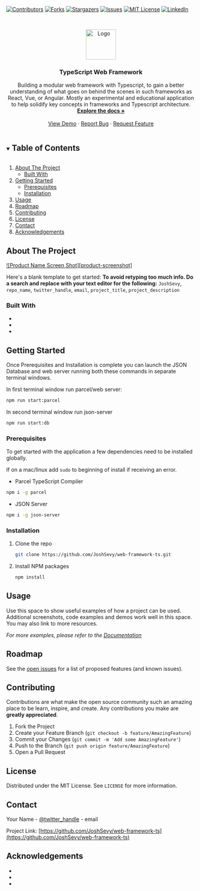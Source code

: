 <!--
*** Thanks for checking out the Best-README-Template. If you have a suggestion
*** that would make this better, please fork the repo and create a pull request
*** or simply open an issue with the tag "enhancement".
*** Thanks again! Now go create something AMAZING! :D
***
***
***
*** To avoid retyping too much info. Do a search and replace for the following:
*** JoshSevy, repo_name, twitter_handle, email, project_title, project_description
-->



<!-- PROJECT SHIELDS -->
<!--
*** I'm using markdown "reference style" links for readability.
*** Reference links are enclosed in brackets [ ] instead of parentheses ( ).
*** See the bottom of this document for the declaration of the reference variables
*** for contributors-url, forks-url, etc. This is an optional, concise syntax you may use.
*** https://www.markdownguide.org/basic-syntax/#reference-style-links
-->
[![Contributors][contributors-shield]][contributors-url]
[![Forks][forks-shield]][forks-url]
[![Stargazers][stars-shield]][stars-url]
[![Issues][issues-shield]][issues-url]
[![MIT License][license-shield]][license-url]
[![LinkedIn][linkedin-shield]][linkedin-url]


<!-- PROJECT LOGO -->
<br />
<p align="center">
  <a href="https://github.com/JoshSevy/web-framework-ts">
    <img src="images/logo.png" alt="Logo" width="80" height="80">
  </a>

  <h3 align="center">TypeScript Web Framework</h3>

  <p align="center">
    Building a modular web framework with Typescript, to gain a better understanding of what goes on behind the scenes in such frameworks as React, Vue, or Angular. Mostly an experimental and educational application to help solidify key concepts in frameworks and Typescript architecture.
    <br />
    <a href="https://github.com/JoshSevy/web-framework-ts"><strong>Explore the docs »</strong></a>
    <br />
    <br />
    <a href="https://github.com/JoshSevy/web-framework-ts">View Demo</a>
    ·
    <a href="https://github.com/JoshSevy/web-framework-ts/issues">Report Bug</a>
    ·
    <a href="https://github.com/JoshSevy/web-framework-ts/issues">Request Feature</a>
  </p>
</p>



<!-- TABLE OF CONTENTS -->
<details open="open">
  <summary><h2 style="display: inline-block">Table of Contents</h2></summary>
  <ol>
    <li>
      <a href="#about-the-project">About The Project</a>
      <ul>
        <li><a href="#built-with">Built With</a></li>
      </ul>
    </li>
    <li>
      <a href="#getting-started">Getting Started</a>
      <ul>
        <li><a href="#prerequisites">Prerequisites</a></li>
        <li><a href="#installation">Installation</a></li>
      </ul>
    </li>
    <li><a href="#usage">Usage</a></li>
    <li><a href="#roadmap">Roadmap</a></li>
    <li><a href="#contributing">Contributing</a></li>
    <li><a href="#license">License</a></li>
    <li><a href="#contact">Contact</a></li>
    <li><a href="#acknowledgements">Acknowledgements</a></li>
  </ol>
</details>



<!-- ABOUT THE PROJECT -->
## About The Project

[![Product Name Screen Shot][product-screenshot]](https://example.com)

Here's a blank template to get started:
**To avoid retyping too much info. Do a search and replace with your text editor for the following:**
`JoshSevy`, `repo_name`, `twitter_handle`, `email`, `project_title`, `project_description`


### Built With

* []()
* []()
* []()



<!-- GETTING STARTED -->
## Getting Started

Once Prerequisites and Installation is complete you can launch the JSON Database and web server running both these commands in separate terminal windows.

In first terminal window run parcel/web server:

```sh
npm run start:parcel
```

In second terminal window run json-server

```sh
npm run start:db
```


### Prerequisites

To get started with the application a few dependencies need to be installed globally.

If on a mac/linux add `sudo` to beginning of install if receiving an error.

- Parcel TypeScript Compiler

```bash
npm i -g parcel
```

- JSON Server

```bash
npm i -g json-server
```


### Installation

1. Clone the repo
   ```sh
   git clone https://github.com/JoshSevy/web-framework-ts.git
   ```
2. Install NPM packages
   ```sh
   npm install
   ```

<!-- USAGE EXAMPLES -->
## Usage

Use this space to show useful examples of how a project can be used. Additional screenshots, code examples and demos work well in this space. You may also link to more resources.

_For more examples, please refer to the [Documentation](https://example.com)_



<!-- ROADMAP -->
## Roadmap

See the [open issues](https://github.com/JoshSevy/web-framework-ts/issues) for a list of proposed features (and known issues).



<!-- CONTRIBUTING -->
## Contributing

Contributions are what make the open source community such an amazing place to be learn, inspire, and create. Any contributions you make are **greatly appreciated**.

1. Fork the Project
2. Create your Feature Branch (`git checkout -b feature/AmazingFeature`)
3. Commit your Changes (`git commit -m 'Add some AmazingFeature'`)
4. Push to the Branch (`git push origin feature/AmazingFeature`)
5. Open a Pull Request



<!-- LICENSE -->
## License

Distributed under the MIT License. See `LICENSE` for more information.



<!-- CONTACT -->
## Contact

Your Name - [@twitter_handle](https://twitter.com/twitter_handle) - email

Project Link: [https://github.com/JoshSevy/web-framework-ts](https://github.com/JoshSevy/web-framework-ts)



<!-- ACKNOWLEDGEMENTS -->
## Acknowledgements

* []()
* []()
* []()





<!-- MARKDOWN LINKS & IMAGES -->
<!-- https://www.markdownguide.org/basic-syntax/#reference-style-links -->
[contributors-shield]: https://img.shields.io/github/contributors/JoshSevy/web-framework-ts/repo.svg?style=for-the-badge
[contributors-url]: https://github.com/JoshSevy/web-framework-ts/repo/graphs/contributors
[forks-shield]: https://img.shields.io/github/forks/JoshSevy/web-framework-ts/repo.svg?style=for-the-badge
[forks-url]: https://github.com/JoshSevy/web-framework-ts/repo/network/members
[stars-shield]: https://img.shields.io/github/stars/JoshSevy/web-framework-ts/repo.svg?style=for-the-badge
[stars-url]: https://github.com/JoshSevy/web-framework-ts/repo/stargazers
[issues-shield]: https://img.shields.io/github/issues/JoshSevy/web-framework-ts/repo.svg?style=for-the-badge
[issues-url]: https://github.com/JoshSevy/web-framework-ts/repo/issues
[license-shield]: https://img.shields.io/github/license/JoshSevy/web-framework-ts/repo.svg?style=for-the-badge
[license-url]: https://github.com/JoshSevy/web-framework-ts/repo/blob/master/LICENSE.txt
[linkedin-shield]: https://img.shields.io/badge/-LinkedIn-black.svg?style=for-the-badge&logo=linkedin&colorB=555
[linkedin-url]: https://linkedin.com/in/joshua-sevy
